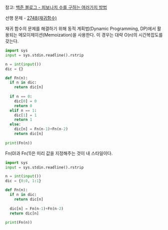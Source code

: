 참고: [백준 블로그 - 피보나치 수를 구하는 여러가지 방법](https://www.acmicpc.net/blog/view/28) 

선행 문제 - [2748(재귀함수)](https://github.com/GGamangCoder/BOJ/blob/main/%ED%94%BC%EB%B3%B4%EB%82%98%EC%B9%98/2748(%EC%9E%AC%EA%B7%80).py)  

재귀 함수의 문제를 해결하기 위해 동적 계획법(Dynamic Programming, DP)에서 활용되는 메모이제이션(Memoization)을 사용한다.
이 경우는 대략 O(n)의 시간복잡도를 갖는다.

```py
import sys
input = sys.stdin.readline().rstrip

n = int(input())
dic = {}

def Fn(n):
  if n in dic:
    return dic[n]
  
  if n == 0:
    dic[0] = 0
    return 0
  elif n == 1:
    dic[1] = 1
    return 1
  else:
    dic[n] = Fn(n-1)+Fn(n-2)
    return dic[n]
  
print(Fn(n))
```  

Fn(0)과 Fn(1)은 미리 값을 지정해주는 것이 내 스타일이다.  
```py
import sys
input = sys.stdin.readline().rstrip

n = int(input())
dic = {0:0, 1:1}

def Fn(n):
  if n in dic:
    return dic[n]
  
  dic[n] = Fn(n-1)+Fn(n-2)
  return dic[n]
  
print(Fn(n))
```

